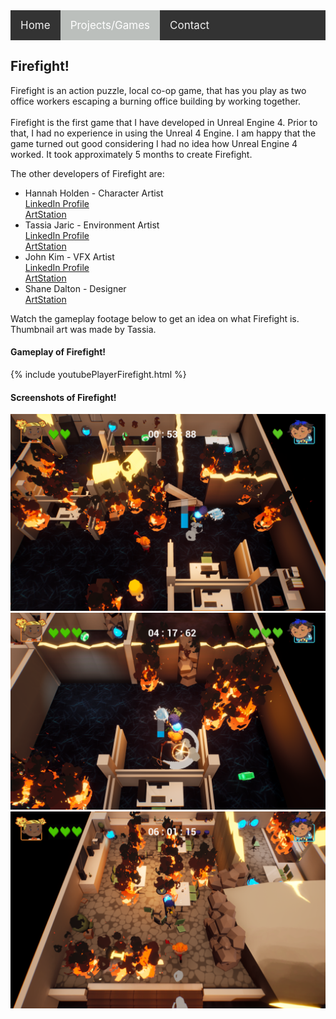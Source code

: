 <style>
.topnav
{
	overflow: hidden;
	background-color: #333;
}

.topnav a
{
	float: left;
	color: #f2f2f2;
	text-align: center;
	padding: 14px 16px;
	text-decoration: none;
	font-size: 17px;
}

.topnav a:hover 
{
  background-color: #ddd;
  color: black;
}

.topnav a.active 
{
  background-color: #bbbfbc;
  color: white;
}
</style>

<div class="topnav">
<a href="https://stevencoombe.github.io/Portfolio/">Home</a>
<a class="active" href="projects.html">Projects/Games</a>
<a href="contact.html">Contact</a>
</div>

<body>
<div class="Firefight">
<h2>Firefight!</h2>
<p>Firefight is an action puzzle, local co-op game, that has you play as two office workers escaping a burning office building by working together.<br>
<br>
Firefight is the first game that I have developed in Unreal Engine 4. Prior to that, I had no experience in using the Unreal 4 Engine. I am happy that the game turned out good considering I 
had no idea how Unreal Engine 4 worked. It took approximately 5 months to create Firefight.<br></p>
<p>The other developers of Firefight are: <br>
<ul>
<li>Hannah Holden - Character Artist <br>
<a href = "https://www.linkedin.com/in/hannahholden015/" title="Hannah's LinkedIn">LinkedIn Profile</a> <br> 
<a href = "https://www.artstation.com/hannahholden/" title="Hannah's ArtStation">ArtStation</a> <br> </li>
<li>Tassia Jaric - Environment Artist <br>
<a href = "https://www.linkedin.com/in/tassiajaric/" title="Tassia's LinkedIn">LinkedIn Profile</a> <br>
<a href = "https://www.artstation.com/tassiajaric/" title="Tassia's ArtStation">ArtStation</a> <br> </li>
<li>John Kim - VFX Artist <br>
<a href = "https://www.linkedin.com/in/johnkim92/" title="John's LinkedIn">LinkedIn Profile</a> <br>
<a href = "https://www.artstation.com/john_kim/" title="John's ArtStation">ArtStation</a> <br> </li>
<li>Shane Dalton - Designer <br>
<a href = "https://www.artstation.com/shanedalton/" title="Shane's ArtStation">ArtStation</a> <br> </li>
</ul>
Watch the gameplay footage below to get an idea on what Firefight is. Thumbnail art was made by Tassia.
</p>

<h4>Gameplay of Firefight!</h4>
{% include youtubePlayerFirefight.html %}

<h4>Screenshots of Firefight!</h4>
<img src = "../images/Firefight/Screenshot1.png"/>
<img src = "../images/Firefight/Screenshot2.png"/>
<img src = "../images/Firefight/Screenshot3.png"/>



</div>
</body>